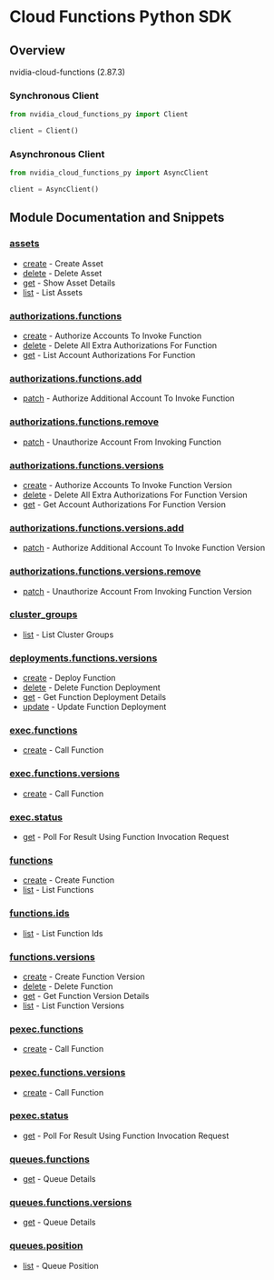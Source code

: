 
# Cloud Functions Python SDK

## Overview
nvidia-cloud-functions (2.87.3)

### Synchronous Client

```python
from nvidia_cloud_functions_py import Client

client = Client()
```

### Asynchronous Client

```python
from nvidia_cloud_functions_py import AsyncClient

client = AsyncClient()
```

## Module Documentation and Snippets

### [assets](nvidia_cloud_functions/resources/assets/README.md)

* [create](nvidia_cloud_functions/resources/assets/README.md#create) - Create Asset
* [delete](nvidia_cloud_functions/resources/assets/README.md#delete) - Delete Asset
* [get](nvidia_cloud_functions/resources/assets/README.md#get) - Show Asset Details
* [list](nvidia_cloud_functions/resources/assets/README.md#list) - List Assets

### [authorizations.functions](nvidia_cloud_functions/resources/authorizations/functions/README.md)

* [create](nvidia_cloud_functions/resources/authorizations/functions/README.md#create) - Authorize Accounts To Invoke Function
* [delete](nvidia_cloud_functions/resources/authorizations/functions/README.md#delete) - Delete All Extra Authorizations For Function
* [get](nvidia_cloud_functions/resources/authorizations/functions/README.md#get) - List Account Authorizations For Function

### [authorizations.functions.add](nvidia_cloud_functions/resources/authorizations/functions/add/README.md)

* [patch](nvidia_cloud_functions/resources/authorizations/functions/add/README.md#patch) - Authorize Additional Account To Invoke Function

### [authorizations.functions.remove](nvidia_cloud_functions/resources/authorizations/functions/remove/README.md)

* [patch](nvidia_cloud_functions/resources/authorizations/functions/remove/README.md#patch) - Unauthorize Account From Invoking Function

### [authorizations.functions.versions](nvidia_cloud_functions/resources/authorizations/functions/versions/README.md)

* [create](nvidia_cloud_functions/resources/authorizations/functions/versions/README.md#create) - Authorize Accounts To Invoke Function Version
* [delete](nvidia_cloud_functions/resources/authorizations/functions/versions/README.md#delete) - Delete All Extra Authorizations For Function Version
* [get](nvidia_cloud_functions/resources/authorizations/functions/versions/README.md#get) - Get Account Authorizations For Function Version

### [authorizations.functions.versions.add](nvidia_cloud_functions/resources/authorizations/functions/versions/add/README.md)

* [patch](nvidia_cloud_functions/resources/authorizations/functions/versions/add/README.md#patch) - Authorize Additional Account To Invoke Function Version

### [authorizations.functions.versions.remove](nvidia_cloud_functions/resources/authorizations/functions/versions/remove/README.md)

* [patch](nvidia_cloud_functions/resources/authorizations/functions/versions/remove/README.md#patch) - Unauthorize Account From Invoking Function Version

### [cluster_groups](nvidia_cloud_functions/resources/cluster_groups/README.md)

* [list](nvidia_cloud_functions/resources/cluster_groups/README.md#list) - List Cluster Groups

### [deployments.functions.versions](nvidia_cloud_functions/resources/deployments/functions/versions/README.md)

* [create](nvidia_cloud_functions/resources/deployments/functions/versions/README.md#create) - Deploy Function
* [delete](nvidia_cloud_functions/resources/deployments/functions/versions/README.md#delete) - Delete Function Deployment
* [get](nvidia_cloud_functions/resources/deployments/functions/versions/README.md#get) - Get Function Deployment Details
* [update](nvidia_cloud_functions/resources/deployments/functions/versions/README.md#update) - Update Function Deployment

### [exec.functions](nvidia_cloud_functions/resources/exec/functions/README.md)

* [create](nvidia_cloud_functions/resources/exec/functions/README.md#create) - Call Function

### [exec.functions.versions](nvidia_cloud_functions/resources/exec/functions/versions/README.md)

* [create](nvidia_cloud_functions/resources/exec/functions/versions/README.md#create) - Call Function

### [exec.status](nvidia_cloud_functions/resources/exec/status/README.md)

* [get](nvidia_cloud_functions/resources/exec/status/README.md#get) - Poll For Result Using Function Invocation Request

### [functions](nvidia_cloud_functions/resources/functions/README.md)

* [create](nvidia_cloud_functions/resources/functions/README.md#create) - Create Function
* [list](nvidia_cloud_functions/resources/functions/README.md#list) - List Functions

### [functions.ids](nvidia_cloud_functions/resources/functions/ids/README.md)

* [list](nvidia_cloud_functions/resources/functions/ids/README.md#list) - List Function Ids

### [functions.versions](nvidia_cloud_functions/resources/functions/versions/README.md)

* [create](nvidia_cloud_functions/resources/functions/versions/README.md#create) - Create Function Version
* [delete](nvidia_cloud_functions/resources/functions/versions/README.md#delete) - Delete Function
* [get](nvidia_cloud_functions/resources/functions/versions/README.md#get) - Get Function Version Details
* [list](nvidia_cloud_functions/resources/functions/versions/README.md#list) - List Function Versions

### [pexec.functions](nvidia_cloud_functions/resources/pexec/functions/README.md)

* [create](nvidia_cloud_functions/resources/pexec/functions/README.md#create) - Call Function

### [pexec.functions.versions](nvidia_cloud_functions/resources/pexec/functions/versions/README.md)

* [create](nvidia_cloud_functions/resources/pexec/functions/versions/README.md#create) - Call Function

### [pexec.status](nvidia_cloud_functions/resources/pexec/status/README.md)

* [get](nvidia_cloud_functions/resources/pexec/status/README.md#get) - Poll For Result Using Function Invocation Request

### [queues.functions](nvidia_cloud_functions/resources/queues/functions/README.md)

* [get](nvidia_cloud_functions/resources/queues/functions/README.md#get) - Queue Details

### [queues.functions.versions](nvidia_cloud_functions/resources/queues/functions/versions/README.md)

* [get](nvidia_cloud_functions/resources/queues/functions/versions/README.md#get) - Queue Details

### [queues.position](nvidia_cloud_functions/resources/queues/position/README.md)

* [list](nvidia_cloud_functions/resources/queues/position/README.md#list) - Queue Position

<!-- MODULE DOCS END -->
